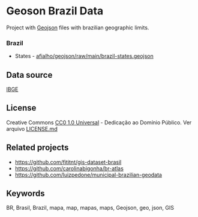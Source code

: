 ﻿
Geoson Brazil Data
===================

Project with [Geojson](http://geojson.org/) files with brazilian geographic limits.


### Brazil
* States - [afialho/geojson/raw/main/brazil-states.geojson](afialho/geojson/raw/main/brazil-states.geojson)


Data source
---------------
[IBGE](http://ibge.gov.br/)


License
-------
Creative Commons [CC0 1.0 Universal](https://creativecommons.org/publicdomain/zero/1.0/) - Dedicação ao Domínio Público. Ver arquivo [LICENSE.md](LICENSE.md)


Related projects
--------------------- 
* https://github.com/fititnt/gis-dataset-brasil
* https://github.com/carolinabigonha/br-atlas
* https://github.com/luizpedone/municipal-brazilian-geodata


Keywords
-------------------------
BR, Brasil, Brazil, mapa, map, mapas, maps, Geojson, geo, json, GIS

